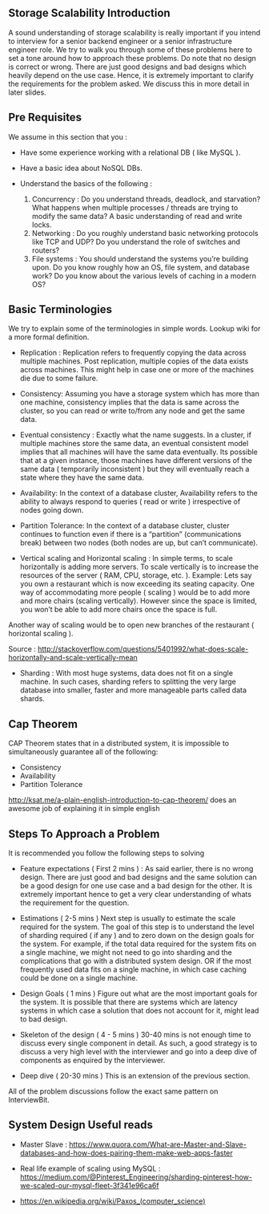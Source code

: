 ## Storage Scalability Introduction

A sound understanding of storage scalability is really important if you intend to interview for a senior backend engineer or a senior infrastructure engineer role. 
We try to walk you through some of these problems here to set a tone around how to approach these problems. Do note that no design is correct or wrong. There are just good designs and bad designs which heavily depend on the use case. 
Hence, it is extremely important to clarify the requirements for the problem asked. We discuss this in more detail in later slides.

## Pre Requisites

We assume in this section that you :

-  Have some experience working with a relational DB ( like MySQL ).
 
-  Have a basic idea about NoSQL DBs.

-  Understand the basics of the following : 
    1.  Concurrency : Do you understand threads, deadlock, and starvation? What happens when multiple processes / threads are trying to modify the same data? A basic understanding of read and write locks.
    2.  Networking : Do you roughly understand basic networking protocols like TCP and UDP? Do you understand the role of switches and routers?
    3.  File systems : You should understand the systems you’re building upon. Do you know roughly how an OS, file system, and database work? Do you know about the various levels of caching in a modern OS?


## Basic Terminologies

We try to explain some of the terminologies in simple words. Lookup wiki for a more formal definition.

- Replication : Replication refers to frequently copying the data across multiple machines. Post replication, multiple copies of the data exists across machines. This might help in case one or more of the machines die due to some failure.

- Consistency: Assuming you have a storage system which has more than one machine, consistency implies that the data is same across the cluster, so you can read or write to/from any node and get the same data.
        
- Eventual consistency : Exactly what the name suggests. In a cluster, if multiple machines store the same data, an eventual consistent model implies that all machines will have the same data eventually. Its possible that at a given instance, those machines have different versions of the same data ( temporarily inconsistent ) but they will eventually reach a state where they have the same data.

- Availability: In the context of a database cluster, Availability refers to the ability to always respond to queries ( read or write ) irrespective of nodes going down.

- Partition Tolerance: In the context of a database cluster, cluster continues to function even if there is a “partition” (communications break) between two nodes (both nodes are up, but can’t communicate).

- Vertical scaling and Horizontal scaling : In simple terms, to scale horizontally is adding more servers. To scale vertically is to increase the resources of the server ( RAM, CPU, storage, etc. ). Example: Lets say you own a restaurant which is now exceeding its seating capacity. One way of accommodating more people ( scaling ) would be to add more and more chairs (scaling vertically). However since the space is limited, you won’t be able to add more chairs once the space is full. 
    
Another way of scaling would be to open new branches of the restaurant ( horizontal scaling ). 

Source : http://stackoverflow.com/questions/5401992/what-does-scale-horizontally-and-scale-vertically-mean

- Sharding : With most huge systems, data does not fit on a single machine. In such cases, sharding refers to splitting the very large database into smaller, faster and more manageable parts called data shards.


## Cap Theorem 

CAP Theorem states that in a distributed system, it is impossible to simultaneously guarantee all of the following:

- Consistency
- Availability
- Partition Tolerance

http://ksat.me/a-plain-english-introduction-to-cap-theorem/ does an awesome job of explaining it in simple english

## Steps To Approach a Problem

It is recommended you follow the following steps to solving 

- Feature expectations ( First 2 mins ) : 
    As said earlier, there is no wrong design. There are just good and bad designs and the same solution can be a good design for one use case and a bad design for the other. It is extremely important hence to get a very clear understanding of whats the requirement for the question.

- Estimations ( 2-5 mins ) 
    Next step is usually to estimate the scale required for the system. The goal of this step is to understand the level of sharding required ( if any ) and to zero down on the design goals for the system. 
    For example, if the total data required for the system fits on a single machine, we might not need to go into sharding and the complications that go with a distributed system design. 
    OR if the most frequently used data fits on a single machine, in which case caching could be done on a single machine.
    
- Design Goals ( 1 mins ) 
    Figure out what are the most important goals for the system. It is possible that there are systems which are latency systems in which case a solution that does not account for it, might lead to bad design.

- Skeleton of the design ( 4 - 5 mins ) 
    30-40 mins is not enough time to discuss every single component in detail. As such, a good strategy is to discuss a very high level with the interviewer and go into a deep dive of components as enquired by the interviewer.

- Deep dive ( 20-30 mins ) 
    This is an extension of the previous section.

All of the problem discussions follow the exact same pattern on InterviewBit.


## System Design Useful reads

- Master Slave : https://www.quora.com/What-are-Master-and-Slave-databases-and-how-does-pairing-them-make-web-apps-faster

- Real life example of scaling using MySQL : https://medium.com/@Pinterest_Engineering/sharding-pinterest-how-we-scaled-our-mysql-fleet-3f341e96ca6f

- https://en.wikipedia.org/wiki/Paxos_(computer_science)



